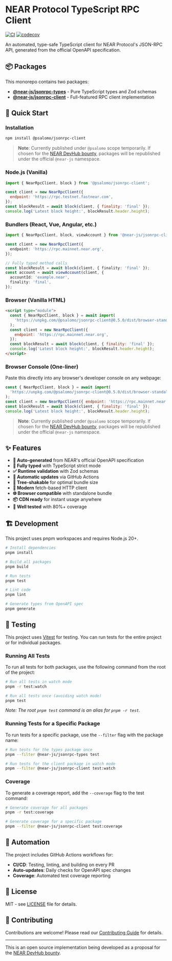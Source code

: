 # NEAR Protocol TypeScript RPC Client

[![CI](https://github.com/petersalomonsen/near-rpc-typescript/actions/workflows/ci.yml/badge.svg)](https://github.com/petersalomonsen/near-rpc-typescript/actions/workflows/ci.yml)
[![codecov](https://codecov.io/gh/petersalomonsen/near-rpc-typescript/branch/main/graph/badge.svg)](https://codecov.io/gh/petersalomonsen/near-rpc-typescript)

An automated, type-safe TypeScript client for NEAR Protocol's JSON-RPC API, generated from the official OpenAPI specification.

## 📦 Packages

This monorepo contains two packages:

- **[@near-js/jsonrpc-types](./packages/jsonrpc-types)** - Pure TypeScript types and Zod schemas
- **[@near-js/jsonrpc-client](./packages/jsonrpc-client)** - Full-featured RPC client implementation

## 🚀 Quick Start

### Installation

```bash
npm install @psalomo/jsonrpc-client
```

> **Note**: Currently published under `@psalomo` scope temporarily. If chosen for the [NEAR DevHub bounty](https://nearn.io/devhub/13/), packages will be republished under the official `@near-js` namespace.

### Node.js (Vanilla)

```javascript
import { NearRpcClient, block } from '@psalomo/jsonrpc-client';

const client = new NearRpcClient({
  endpoint: 'https://rpc.testnet.fastnear.com',
});
const blockResult = await block(client, { finality: 'final' });
console.log('Latest block height:', blockResult.header.height);
```

### Bundlers (React, Vue, Angular, etc.)

```typescript
import { NearRpcClient, block, viewAccount } from '@near-js/jsonrpc-client';

const client = new NearRpcClient({
  endpoint: 'https://rpc.mainnet.near.org',
});

// Fully typed method calls
const blockResult = await block(client, { finality: 'final' });
const account = await viewAccount(client, {
  accountId: 'example.near',
  finality: 'final',
});
```

### Browser (Vanilla HTML)

```html
<script type="module">
  const { NearRpcClient, block } = await import(
    'https://unpkg.com/@psalomo/jsonrpc-client@0.5.0/dist/browser-standalone.min.js'
  );
  const client = new NearRpcClient({
    endpoint: 'https://rpc.mainnet.near.org',
  });
  const blockResult = await block(client, { finality: 'final' });
  console.log('Latest block height:', blockResult.header.height);
</script>
```

### Browser Console (One-liner)

Paste this directly into any browser's developer console on any webpage:

```javascript
const { NearRpcClient, block } = await import(
  'https://unpkg.com/@psalomo/jsonrpc-client@0.5.0/dist/browser-standalone.min.js'
);
const client = new NearRpcClient({ endpoint: 'https://rpc.mainnet.near.org' });
const blockResult = await block(client, { finality: 'final' });
console.log('Latest block height:', blockResult.header.height);
```

> **Note**: Currently published under `@psalomo` scope temporarily. If chosen for the [NEAR DevHub bounty](https://nearn.io/devhub/13/), packages will be republished under the official `@near-js` namespace.

## ✨ Features

- **🔧 Auto-generated** from NEAR's official OpenAPI specification
- **📝 Fully typed** with TypeScript strict mode
- **✅ Runtime validation** with Zod schemas
- **🔄 Automatic updates** via GitHub Actions
- **🌳 Tree-shakable** for optimal bundle size
- **🚀 Modern** fetch-based HTTP client
- **🌐 Browser compatible** with standalone bundle
- **📦 CDN ready** for instant usage anywhere
- **🧪 Well tested** with 80%+ coverage

## 🏗️ Development

This project uses pnpm workspaces and requires Node.js 20+.

```bash
# Install dependencies
pnpm install

# Build all packages
pnpm build

# Run tests
pnpm test

# Lint code
pnpm lint

# Generate types from OpenAPI spec
pnpm generate
```

## 🧪 Testing

This project uses [Vitest](https://vitest.dev/) for testing. You can run tests for the entire project or for individual packages.

### Running All Tests

To run all tests for both packages, use the following command from the root of the project:

```bash
# Run all tests in watch mode
pnpm -r test:watch

# Run all tests once (avoiding watch mode)
pnpm test
```

_Note: The root `pnpm test` command is an alias for `pnpm -r test`._

### Running Tests for a Specific Package

To run tests for a specific package, use the `--filter` flag with the package name:

```bash
# Run tests for the types package once
pnpm --filter @near-js/jsonrpc-types test

# Run tests for the client package in watch mode
pnpm --filter @near-js/jsonrpc-client test:watch
```

### Coverage

To generate a coverage report, add the `--coverage` flag to the test command:

```bash
# Generate coverage for all packages
pnpm -r test:coverage

# Generate coverage for a specific package
pnpm --filter @near-js/jsonrpc-client test:coverage
```

## 🤖 Automation

The project includes GitHub Actions workflows for:

- **CI/CD**: Testing, linting, and building on every PR
- **Auto-updates**: Daily checks for OpenAPI spec changes
- **Coverage**: Automated test coverage reporting

## 📄 License

MIT - see [LICENSE](LICENSE) file for details.

## 🤝 Contributing

Contributions are welcome! Please read our [Contributing Guide](CONTRIBUTING.md) for details.

---

This is an open source implementation being developed as a proposal for the [NEAR DevHub bounty](https://nearn.io/devhub/13/).
